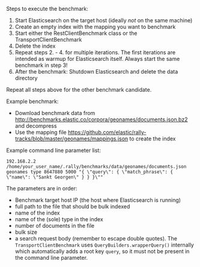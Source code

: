 Steps to execute the benchmark:

1. Start Elasticsearch on the target host (ideally *not* on the same machine)
2. Create an empty index with the mapping you want to benchmark
3. Start either the RestClientBenchmark class or the TransportClientBenchmark
4. Delete the index
5. Repeat steps 2. - 4. for multiple iterations. The first iterations are intended as warmup for Elasticsearch itself. Always start the same benchmark in step 3!
4. After the benchmark: Shutdown Elasticsearch and delete the data directory

Repeat all steps above for the other benchmark candidate.

Example benchmark:

* Download benchmark data from http://benchmarks.elastic.co/corpora/geonames/documents.json.bz2 and decompress
* Use the mapping file https://github.com/elastic/rally-tracks/blob/master/geonames/mappings.json to create the index

Example command line parameter list:

```
192.168.2.2 /home/your_user_name/.rally/benchmarks/data/geonames/documents.json geonames type 8647880 5000 "{ \"query\": { \"match_phrase\": { \"name\": \"Sankt Georgen\" } } }\""
```

The parameters are in order:

* Benchmark target host IP (the host where Elasticsearch is running)
* full path to the file that should be bulk indexed
* name of the index
* name of the (sole) type in the index 
* number of documents in the file
* bulk size
* a search request body (remember to escape double quotes). The `TransportClientBenchmark` uses `QueryBuilders.wrapperQuery()` internally which automatically adds a root key `query`, so it must not be present in the command line parameter. 
  